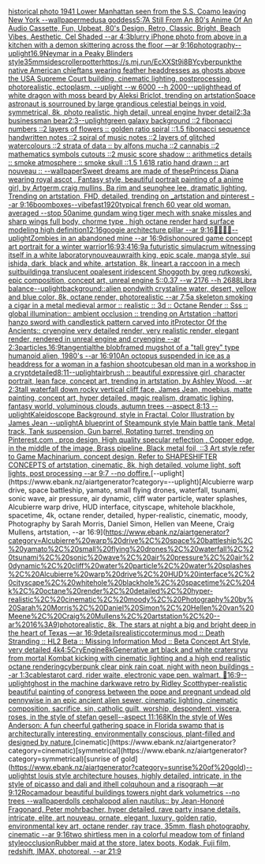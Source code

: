 [historical photo 1941 Lower Manhattan seen from the S.S. Coamo leaving New York --wallpaper](https://www.ebank.nz/aiartgenerator?category=historical%20photo%201941%20Lower%20Manhattan%20seen%20from%20the%20S.S.%20Coamo%20leaving%20New%20York%20--wallpaper)[medusa goddess](https://www.ebank.nz/aiartgenerator?category=medusa%20goddess)[5:7](https://www.ebank.nz/aiartgenerator?category=5%3A7)[A Still From An 80's Anime Of An Audio Cassette, Fun, Upbeat, 80's Design, Retro, Classic, Bright, Beach Vibes, Aesthetic, Cel Shaded --ar 4:3](https://www.ebank.nz/aiartgenerator?category=A%20Still%20From%20An%2080%27s%20Anime%20Of%20An%20Audio%20Cassette%2C%20Fun%2C%20Upbeat%2C%2080%27s%20Design%2C%20Retro%2C%20Classic%2C%20Bright%2C%20Beach%20Vibes%2C%20Aesthetic%2C%20Cel%20Shaded%20--ar%204%3A3)[blurry iPhone photo from above  in a kitchen with a demon skittering across the floor  —ar 9:16](https://www.ebank.nz/aiartgenerator?category=blurry%20iPhone%20photo%20from%20above%20%20in%20a%20kitchen%20with%20a%20demon%20skittering%20across%20the%20floor%20%20%E2%80%94ar%209%3A16)[photography](https://www.ebank.nz/aiartgenerator?category=photography)[--uplight](https://www.ebank.nz/aiartgenerator?category=--uplight)[16.9](https://www.ebank.nz/aiartgenerator?category=16.9)[Neymar in a Peaky Blinders style](https://www.ebank.nz/aiartgenerator?category=Neymar%20in%20a%20Peaky%20Blinders%20style)[35mm](https://www.ebank.nz/aiartgenerator?category=35mm)[sidescroller](https://www.ebank.nz/aiartgenerator?category=sidescroller)[potter](https://www.ebank.nz/aiartgenerator?category=potter)[<https://s.mj.run/EcXXSt9i8BY>](https://www.ebank.nz/aiartgenerator?category=%3Chttps%3A//s.mj.run/EcXXSt9i8BY%3E)[cyberpunk](https://www.ebank.nz/aiartgenerator?category=cyberpunk)[the native American chieftans wearing feather headdresses as ghosts above the USA Supreme Court building, cinematic lighting, postprocessing, photorealistic, ectoplasm, --uplight --w 6000 --h 2000](https://www.ebank.nz/aiartgenerator?category=the%20native%20American%20chieftans%20wearing%20feather%20headdresses%20as%20ghosts%20above%20the%20USA%20Supreme%20Court%20building%2C%20cinematic%20lighting%2C%20postprocessing%2C%20photorealistic%2C%20ectoplasm%2C%20--uplight%20--w%206000%20--h%202000)[--uplight](https://www.ebank.nz/aiartgenerator?category=--uplight)[head of white dragon with moss beard by Aleksi Briclot, trending on artstation](https://www.ebank.nz/aiartgenerator?category=head%20of%20white%20dragon%20with%20moss%20beard%20by%20Aleksi%20Briclot%2C%20trending%20on%20artstation)[Space astronaut is sourrouned by large grandious celestial beings in void, symmetrical, 8k, photo realistic, high detail, unreal engine hyper detail](https://www.ebank.nz/aiartgenerator?category=Space%20astronaut%20is%20sourrouned%20by%20large%20grandious%20celestial%20beings%20in%20void%2C%20symmetrical%2C%208k%2C%20photo%20realistic%2C%20high%20detail%2C%20unreal%20engine%20hyper%20detail)[2:3](https://www.ebank.nz/aiartgenerator?category=2%3A3)[a businessman bear](https://www.ebank.nz/aiartgenerator?category=a%20businessman%20bear)[2:3](https://www.ebank.nz/aiartgenerator?category=2%3A3)[--uplight](https://www.ebank.nz/aiartgenerator?category=--uplight)[green galaxy background ::2 fibonacci numbers ::2 layers of flowers :: golden ratio spiral ::1.5 fibonacci sequence handwritten notes ::2 spiral of music notes ::2 layers of glitched watercolours ::2 strata of data :: by alfons mucha ::2 cannabis ::2 mathematics symbols cutouts ::2 music score shadow :: arithmetics details :: smoke atmosphere :: smoke skull ::1.5 1.618 ratio hand drawn :: art nouveau :: --wallpaper](https://www.ebank.nz/aiartgenerator?category=green%20galaxy%20background%20%3A%3A2%20fibonacci%20numbers%20%3A%3A2%20layers%20of%20flowers%20%3A%3A%20golden%20ratio%20spiral%20%3A%3A1.5%20fibonacci%20sequence%20handwritten%20notes%20%3A%3A2%20spiral%20of%20music%20notes%20%3A%3A2%20layers%20of%20glitched%20watercolours%20%3A%3A2%20strata%20of%20data%20%3A%3A%20by%20alfons%20mucha%20%3A%3A2%20cannabis%20%3A%3A2%20mathematics%20symbols%20cutouts%20%3A%3A2%20music%20score%20shadow%20%3A%3A%20arithmetics%20details%20%3A%3A%20smoke%20atmosphere%20%3A%3A%20smoke%20skull%20%3A%3A1.5%201.618%20ratio%20hand%20drawn%20%3A%3A%20art%20nouveau%20%3A%3A%20--wallpaper)[Sweet dreams are made of these](https://www.ebank.nz/aiartgenerator?category=Sweet%20dreams%20are%20made%20of%20these)[Princess Diana wearing royal ascot , Fantasy style, beautiful portrait painting of a anime girl, by Artgerm,craig mullins, Ba rim and seunghee lee, dramatic lighting, Trending on artstation, FHD, detailed,  trending on _artstation and pinterest --ar 9:16](https://www.ebank.nz/aiartgenerator?category=Princess%20Diana%20wearing%20royal%20ascot%20%2C%20Fantasy%20style%2C%20beautiful%20portrait%20painting%20of%20a%20anime%20girl%2C%20by%20Artgerm%2Ccraig%20mullins%2C%20Ba%20rim%20and%20seunghee%20lee%2C%20dramatic%20lighting%2C%20Trending%20on%20artstation%2C%20FHD%2C%20detailed%2C%20%20trending%20on%20_artstation%20and%20pinterest%20--ar%209%3A16)[boomboxes](https://www.ebank.nz/aiartgenerator?category=boomboxes)[--vibefast](https://www.ebank.nz/aiartgenerator?category=--vibefast)[1920](https://www.ebank.nz/aiartgenerator?category=1920)[typical french 60 year old woman. averaged --stop 50](https://www.ebank.nz/aiartgenerator?category=typical%20french%2060%20year%20old%20woman.%20averaged%20--stop%2050)[anime gundam wing tiger mech with snake missles and sharp wings full body, chorme type , high octane render hard surface modeling high definition](https://www.ebank.nz/aiartgenerator?category=anime%20gundam%20wing%20tiger%20mech%20with%20snake%20missles%20and%20sharp%20wings%20full%20body%2C%20chorme%20type%20%2C%20high%20octane%20render%20hard%20surface%20modeling%20high%20definition)[12:16](https://www.ebank.nz/aiartgenerator?category=12%3A16)[googie architecture pillar --ar 9:16](https://www.ebank.nz/aiartgenerator?category=googie%20architecture%20pillar%20--ar%209%3A16)[🦖🥐🎸🧲](https://www.ebank.nz/aiartgenerator?category=%F0%9F%A6%96%F0%9F%A5%90%F0%9F%8E%B8%F0%9F%A7%B2)[--uplight](https://www.ebank.nz/aiartgenerator?category=--uplight)[Zombies in an abandoned mine --ar 16:9](https://www.ebank.nz/aiartgenerator?category=Zombies%20in%20an%20abandoned%20mine%20--ar%2016%3A9)[dishonoured game concept art portrait for a winter warrior](https://www.ebank.nz/aiartgenerator?category=dishonoured%20game%20concept%20art%20portrait%20for%20a%20winter%20warrior)[16:9](https://www.ebank.nz/aiartgenerator?category=16%3A9)[3:4](https://www.ebank.nz/aiartgenerator?category=3%3A4)[16:9](https://www.ebank.nz/aiartgenerator?category=16%3A9)[a futuristic simulacrum witnessing itself in a white laboratory](https://www.ebank.nz/aiartgenerator?category=a%20futuristic%20simulacrum%20witnessing%20itself%20in%20a%20white%20laboratory)[nouveau](https://www.ebank.nz/aiartgenerator?category=nouveau)[wraith king, epic scale, manga style, sui ishida, dark, black and white, artstation, 8k, lineart,](https://www.ebank.nz/aiartgenerator?category=wraith%20king%2C%20epic%20scale%2C%20manga%20style%2C%20sui%20ishida%2C%20dark%2C%20black%20and%20white%2C%20artstation%2C%208k%2C%20lineart%2C)[a raccoon in a mech suit](https://www.ebank.nz/aiartgenerator?category=a%20raccoon%20in%20a%20mech%20suit)[building](https://www.ebank.nz/aiartgenerator?category=building)[a translucent opalesent iridescent Shoggoth by greg rutkowski, epic composition, concept art, unreal engine 5::0.37 --w 2176 --h 2688](https://www.ebank.nz/aiartgenerator?category=a%20translucent%20opalesent%20iridescent%20Shoggoth%20by%20greg%20rutkowski%2C%20epic%20composition%2C%20concept%20art%2C%20unreal%20engine%205%3A%3A0.37%20--w%202176%20--h%202688)[Libra balance](https://www.ebank.nz/aiartgenerator?category=Libra%20balance)[--uplight](https://www.ebank.nz/aiartgenerator?category=--uplight)[background::](https://www.ebank.nz/aiartgenerator?category=background%3A%3A)[alien pondwith crystaline water, desert, yellow and blue color, 8k, octane render, photorealistic --ar 7:5](https://www.ebank.nz/aiartgenerator?category=alien%20pondwith%20crystaline%20water%2C%20desert%2C%20yellow%20and%20blue%20color%2C%208k%2C%20octane%20render%2C%20photorealistic%20--ar%207%3A5)[a skeleton smoking a cigar  in a metal medieval armor :: realistic :: 3d :: Octane Render :: Sss :: global illumination:: ambient occlusion :: trending on Artstation ::](https://www.ebank.nz/aiartgenerator?category=a%20skeleton%20smoking%20a%20cigar%20%20in%20a%20metal%20medieval%20armor%20%3A%3A%20realistic%20%3A%3A%203d%20%3A%3A%20Octane%20Render%20%3A%3A%20Sss%20%3A%3A%20global%20illumination%3A%3A%20ambient%20occlusion%20%3A%3A%20trending%20on%20Artstation%20%3A%3A)[hattori hanzo sword with candlestick pattern carved into it](https://www.ebank.nz/aiartgenerator?category=hattori%20hanzo%20sword%20with%20candlestick%20pattern%20carved%20into%20it)[Protector Of the Ancients:: cryengine very detailed render, very realistic render, elegant render, rendered in unreal engine and cryengine --ar 2:3](https://www.ebank.nz/aiartgenerator?category=Protector%20Of%20the%20Ancients%3A%3A%20cryengine%20very%20detailed%20render%2C%20very%20realistic%20render%2C%20elegant%20render%2C%20rendered%20in%20unreal%20engine%20and%20cryengine%20--ar%202%3A3)[particles,](https://www.ebank.nz/aiartgenerator?category=particles%2C)[16:9](https://www.ebank.nz/aiartgenerator?category=16%3A9)[tangential](https://www.ebank.nz/aiartgenerator?category=tangential)[the blob](https://www.ebank.nz/aiartgenerator?category=the%20blob)[](https://www.ebank.nz/aiartgenerator?category=)[framed mugshot of a "tall grey" type humanoid alien, 1980's --ar 16:9](https://www.ebank.nz/aiartgenerator?category=framed%20mugshot%20of%20a%20%22tall%20grey%22%20type%20humanoid%20alien%2C%201980%27s%20--ar%2016%3A9)[10](https://www.ebank.nz/aiartgenerator?category=10)[An octopus suspended in ice as a headdress for a woman in a fashion shoot](https://www.ebank.nz/aiartgenerator?category=An%20octopus%20suspended%20in%20ice%20as%20a%20headdress%20for%20a%20woman%20in%20a%20fashion%20shoot)[cubes](https://www.ebank.nz/aiartgenerator?category=cubes)[an old man in a workshop in a crypt](https://www.ebank.nz/aiartgenerator?category=an%20old%20man%20in%20a%20workshop%20in%20a%20crypt)[detailed](https://www.ebank.nz/aiartgenerator?category=detailed)[8:11](https://www.ebank.nz/aiartgenerator?category=8%3A11)[--uplight](https://www.ebank.nz/aiartgenerator?category=--uplight)[airbrush :: beautiful expressive girl, character portrait, lean face, concept art, trending in artstation, by Ashley Wood. --ar 2:3](https://www.ebank.nz/aiartgenerator?category=airbrush%20%3A%3A%20beautiful%20expressive%20girl%2C%20character%20portrait%2C%20lean%20face%2C%20concept%20art%2C%20trending%20in%20artstation%2C%20by%20Ashley%20Wood.%20--ar%202%3A3)[tall waterfall down rocky vertical cliff face, James Jean, moebius, matte painting, concept art, hyper detailed, magic realism, dramatic lighing, fantasy world, voluminous clouds, autumn trees --aspect 8:13 --uplight](https://www.ebank.nz/aiartgenerator?category=tall%20waterfall%20down%20rocky%20vertical%20cliff%20face%2C%20James%20Jean%2C%20moebius%2C%20matte%20painting%2C%20concept%20art%2C%20hyper%20detailed%2C%20magic%20realism%2C%20dramatic%20lighing%2C%20fantasy%20world%2C%20voluminous%20clouds%2C%20autumn%20trees%20--aspect%208%3A13%20--uplight)[Kaleidoscope Background, style in Fractal, Color Illustration by James Jean --uplight](https://www.ebank.nz/aiartgenerator?category=Kaleidoscope%20Background%2C%20style%20in%20Fractal%2C%20Color%20Illustration%20by%20James%20Jean%20--uplight)[A blueprint of Steampunk style Main battle tank,  Metal track,  Tank suspension, Gun barrel, Rotating turret, trending on Pinterest.com  , prop design, High quality specular reflection , Copper  edge, in the middle of the image, Brass pipeline,  Black metal foil,  ::3  Art style refer to Game Machinarium.  concept design, Refer to SHAPESHIFTER CONCEPTS  of artstation, cinematic,  8k, high detailed,  volume light,  soft lights,  post processing    --ar 9:7   --no dof](https://www.ebank.nz/aiartgenerator?category=A%20blueprint%20of%20Steampunk%20style%20Main%20battle%20tank%2C%20%20Metal%20track%2C%20%20Tank%20suspension%2C%20Gun%20barrel%2C%20Rotating%20turret%2C%20trending%20on%20Pinterest.com%20%20%2C%20prop%20design%2C%20High%20quality%20specular%20reflection%20%2C%20Copper%20%20edge%2C%20in%20the%20middle%20of%20the%20image%2C%20Brass%20pipeline%2C%20%20Black%20metal%20foil%2C%20%20%3A%3A3%20%20Art%20style%20refer%20to%20Game%20Machinarium.%20%20concept%20design%2C%20Refer%20to%20SHAPESHIFTER%20CONCEPTS%20%20of%20artstation%2C%20cinematic%2C%20%208k%2C%20high%20detailed%2C%20%20volume%20light%2C%20%20soft%20lights%2C%20%20post%20processing%20%20%20%20--ar%209%3A7%20%20%20--no%20dof)[fire.](https://www.ebank.nz/aiartgenerator?category=fire.)[--uplight](https://www.ebank.nz/aiartgenerator?category=--uplight)[Alcubierre warp drive, space battleship, yamato, small flying drones, waterfall, tsunami, sonic wave, air pressure, air dynamic, cliff water particle, water splashes, Alcubierre warp drive, HUD interface, cityscape, whitehole blackhole, spacetime, 4k, octane render, detailed, hyper-realistic, cinematic, moody, Photography by Sarah Morris, Daniel Simon, Hellen van Meene, Craig Mullens, artstation, --ar 16:9](https://www.ebank.nz/aiartgenerator?category=Alcubierre%20warp%20drive%2C%20space%20battleship%2C%20yamato%2C%20small%20flying%20drones%2C%20waterfall%2C%20tsunami%2C%20sonic%20wave%2C%20air%20pressure%2C%20air%20dynamic%2C%20cliff%20water%20particle%2C%20water%20splashes%2C%20Alcubierre%20warp%20drive%2C%20HUD%20interface%2C%20cityscape%2C%20whitehole%20blackhole%2C%20spacetime%2C%204k%2C%20octane%20render%2C%20detailed%2C%20hyper-realistic%2C%20cinematic%2C%20moody%2C%20Photography%20by%20Sarah%20Morris%2C%20Daniel%20Simon%2C%20Hellen%20van%20Meene%2C%20Craig%20Mullens%2C%20artstation%2C%20--ar%2016%3A9)[photorealistic, 8k, The stars at night a big and bright deep in the heart of Texas —ar 16:9](https://www.ebank.nz/aiartgenerator?category=photorealistic%2C%208k%2C%20The%20stars%20at%20night%20a%20big%20and%20bright%20deep%20in%20the%20heart%20of%20Texas%20%E2%80%94ar%2016%3A9)[details](https://www.ebank.nz/aiartgenerator?category=details)[realistic](https://www.ebank.nz/aiartgenerator?category=realistic)[coterminus mod :: Death Stranding :: HL2 Beta :: Missing Information Mod :: Beta Concept Art Style, very detailed 4k](https://www.ebank.nz/aiartgenerator?category=coterminus%20mod%20%3A%3A%20Death%20Stranding%20%3A%3A%20HL2%20Beta%20%3A%3A%20Missing%20Information%20Mod%20%3A%3A%20Beta%20Concept%20Art%20Style%2C%20very%20detailed%204k)[4:5](https://www.ebank.nz/aiartgenerator?category=4%3A5)[CryEngine](https://www.ebank.nz/aiartgenerator?category=CryEngine)[8k](https://www.ebank.nz/aiartgenerator?category=8k)[Generative art black and white craters](https://www.ebank.nz/aiartgenerator?category=Generative%20art%20black%20and%20white%20craters)[ryu from mortal Kombat kicking with cinematic lighting and a high end realistic octane rendering](https://www.ebank.nz/aiartgenerator?category=ryu%20from%20mortal%20Kombat%20kicking%20with%20cinematic%20lighting%20and%20a%20high%20end%20realistic%20octane%20rendering)[cyberpunk clear pink rain coat, night with neon buildings --ar 1:3](https://www.ebank.nz/aiartgenerator?category=cyberpunk%20clear%20pink%20rain%20coat%2C%20night%20with%20neon%20buildings%20--ar%201%3A3)[cables](https://www.ebank.nz/aiartgenerator?category=cables)[tarot card, rider waite, electronic vape pen. walmart. 🏬](https://www.ebank.nz/aiartgenerator?category=tarot%20card%2C%20rider%20waite%2C%20electronic%20vape%20pen.%20walmart.%20%F0%9F%8F%AC)[16:9](https://www.ebank.nz/aiartgenerator?category=16%3A9)[--uplight](https://www.ebank.nz/aiartgenerator?category=--uplight)[ghost in the machine darkwave retro by Ridley Scott](https://www.ebank.nz/aiartgenerator?category=ghost%20in%20the%20machine%20darkwave%20retro%20by%20Ridley%20Scott)[hyper-realistic beautiful painting of congress between the pope and pregnant undead old pennywise in an epic ancient alien sewer, cinematic lighting, cinematic composition, sacrifice, sin, catholic guilt, worship, despondent, viscera, roses, in the style of stefan gesell--aspect 11:16](https://www.ebank.nz/aiartgenerator?category=hyper-realistic%20beautiful%20painting%20of%20congress%20between%20the%20pope%20and%20pregnant%20undead%20old%20pennywise%20in%20an%20epic%20ancient%20alien%20sewer%2C%20cinematic%20lighting%2C%20cinematic%20composition%2C%20sacrifice%2C%20sin%2C%20catholic%20guilt%2C%20worship%2C%20despondent%2C%20viscera%2C%20roses%2C%20in%20the%20style%20of%20stefan%20gesell--aspect%2011%3A16)[8K](https://www.ebank.nz/aiartgenerator?category=8K)[In the style of Wes Anderson: A fun cheerful gathering space in Florida swamp that is architecturally interesting, environmentally conscious, plant-filled and designed by nature.](https://www.ebank.nz/aiartgenerator?category=In%20the%20style%20of%20Wes%20Anderson%3A%20A%20fun%20cheerful%20gathering%20space%20in%20Florida%20swamp%20that%20is%20architecturally%20interesting%2C%20environmentally%20conscious%2C%20plant-filled%20and%20designed%20by%20nature.)[cinematic](https://www.ebank.nz/aiartgenerator?category=cinematic)[symmetrical](https://www.ebank.nz/aiartgenerator?category=symmetrical)[sunrise of gold](https://www.ebank.nz/aiartgenerator?category=sunrise%20of%20gold)[--uplight](https://www.ebank.nz/aiartgenerator?category=--uplight)[st louis style architecture houses, highly detailed, intricate, in the style of picasso and dali and ithell colquhoun and a risograph —ar 9:12](https://www.ebank.nz/aiartgenerator?category=st%20louis%20style%20architecture%20houses%2C%20highly%20detailed%2C%20intricate%2C%20in%20the%20style%20of%20picasso%20and%20dali%20and%20ithell%20colquhoun%20and%20a%20risograph%20%E2%80%94ar%209%3A12)[Rocamadour beautiful buildings towers night dark volumetrics --no trees --wallpaper](https://www.ebank.nz/aiartgenerator?category=Rocamadour%20beautiful%20buildings%20towers%20night%20dark%20volumetrics%20--no%20trees%20--wallpaper)[dolls  cephalopod alien nautilus:: by Jean-Honoré Fragonard, Peter mohrbacher, hyper detailed, rave party insane details, intricate, elite, art nouveau, ornate, elegant, luxury, golden ratio, environmental key art, octane render, ray trace, 35mm, flash photography, cinematic --ar 9:16](https://www.ebank.nz/aiartgenerator?category=dolls%20%20cephalopod%20alien%20nautilus%3A%3A%20by%20Jean-Honor%C3%A9%20Fragonard%2C%20Peter%20mohrbacher%2C%20hyper%20detailed%2C%20rave%20party%20insane%20details%2C%20intricate%2C%20elite%2C%20art%20nouveau%2C%20ornate%2C%20elegant%2C%20luxury%2C%20golden%20ratio%2C%20environmental%20key%20art%2C%20octane%20render%2C%20ray%20trace%2C%2035mm%2C%20flash%20photography%2C%20cinematic%20--ar%209%3A16)[two shirtless men in a colorful meadow tom of finland style](https://www.ebank.nz/aiartgenerator?category=two%20shirtless%20men%20in%20a%20colorful%20meadow%20tom%20of%20finland%20style)[occlusion](https://www.ebank.nz/aiartgenerator?category=occlusion)[Rubber maid at the store, latex boots, Kodak, Fuji film, redshift, IMAX, photoreal, --ar 21:9](https://www.ebank.nz/aiartgenerator?category=Rubber%20maid%20at%20the%20store%2C%20latex%20boots%2C%20Kodak%2C%20Fuji%20film%2C%20redshift%2C%20IMAX%2C%20photoreal%2C%20--ar%2021%3A9)